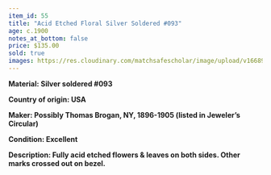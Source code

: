 ```yaml
---
item_id: 55
title: "Acid Etched Floral Silver Soldered #093"
age: c.1900
notes_at_bottom: false
price: $135.00
sold: true
images: https://res.cloudinary.com/matchsafescholar/image/upload/v1668956629/Broganfront_3.jpg
---
```

**Material: 		Silver soldered #093**


**Country of origin:     USA**


**Maker:		       Possibly Thomas Brogan, NY, 1896-1905 (listed in Jeweler’s Circular)**


**Condition:		Excellent**


**Description: 		Fully acid etched flowers & leaves on both sides. Other marks crossed out on bezel.**
